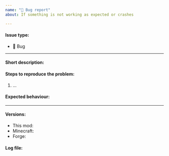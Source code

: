 ```yaml
---
name: "🐛 Bug report"
about: If something is not working as expected or crashes

---
```


<!--Thanks in advance for this issue, you're awesome! Please fill in the following template and make sure your title clear and concisely summarizes the issue.-->

#### Issue type:

- :bug: Bug <!--Don't change this issue type!-->

____

#### Short description:

<!--A clear and concise description of what the bug is.-->

#### Steps to reproduce the problem:

<!--Make sure that the steps are simple, and can be easily and fully followed by other people-->

1. ...

#### Expected behaviour:

<!--A clear and concise description of what you expected to happen.-->

____

#### Versions:

<!--Exact versions of the following mods, not just *latest*.-->

- This mod: 
- Minecraft: 
- Forge: 

#### Log file:

<!--Always required for crashes. For other bugs, we might ask for it.-->
<!--Don't paste contents here directly, but use something like http://pastebin.com/-->

